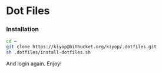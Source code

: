 Dot Files
=========

### Installation

~~~sh
cd ~
git clone https://kiyop@bitbucket.org/kiyop/.dotfiles.git
sh .dotfiles/install-dotfiles.sh
~~~

And login again.
Enjoy!
